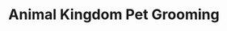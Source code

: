 ---
title: "Animal Kingdom Pet Grooming"
url: /east-rochester/animal-kingdom-pet-grooming/
shop: Tiersalon
---
